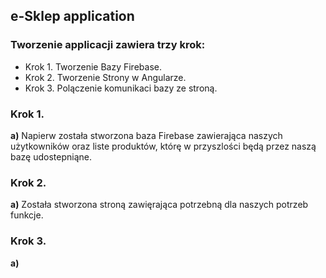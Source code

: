 ## e-Sklep application
### Tworzenie applicacji zawiera trzy krok:
- Krok 1. Tworzenie Bazy Firebase.
- Krok 2. Tworzenie Strony w Angularze.
- Krok 3. Polączenie komunikaci bazy ze stroną. 

### Krok 1.
**a)** Napierw została stworzona baza Firebase zawierająca naszych użytkowników oraz liste produktów, którę  w przyszlości będą przez naszą bazę udostepniąne. 

### Krok 2.
**a)** Została stworzona stroną zawięrająca potrzebną dla naszych potrzeb funkcje.

### Krok 3.
**a)**
